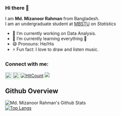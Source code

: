 ### Hi there 👋
I am **Md. Mizanoor Rahman** from Bangladesh.
<br/>
I am an undergraduate student at [MBSTU](http://mbstu.ac.bd/) on *Statistics* 


- 🔭 I’m currently working on Data Analysis.
- 🌱 I’m currently learning everything 🤣
- 😄 Pronouns: He/His
- ⚡ Fun fact: I love to draw and listen music.


### Connect with me:

[<img align="left" alt="codeSTACKr | LinkedIn" width="22px" src="https://cdn.jsdelivr.net/npm/simple-icons@v3/icons/linkedin.svg" />][linkedin]
[<img align="left" alt="codeSTACKr | Instagram" width="22px" src="https://cdn.jsdelivr.net/npm/simple-icons@v3/icons/instagram.svg" />][instagram]






<!--- Hit count -->
[![HitCount](http://hits.dwyl.com/MizanMbstu/MizanMbstu.svg)](http://hits.dwyl.com/MizanMbstu/MizanMbstu)
 <img src="https://komarev.com/ghpvc/?username=MizanMbstu">
 
 
 
## Github Overview

<img align="left" alt="Md. Mizanoor Rahman's Github Stats" src="https://github-readme-stats.vercel.app/api?username=MizanMbstu&show_icons=true" />   &nbsp;
<br />
[![Top Langs](https://github-readme-stats.vercel.app/api/top-langs/?username=MizanMbstu&layout=compact)](https://github.com/anuraghazra/github-readme-stats) 
<br />
 <!---![Top topics](https://sue445-github-readme-stats.vercel.app/api/top-topics/?username=MizanMbstu) --->
<br />




[linkedin]:https://www.linkedin.com/in/mmr-tutul
[instagram]:https://www.instagram.com/_mmr_tutul_/





